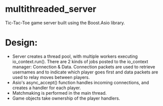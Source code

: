 # multithreaded_server
Tic-Tac-Toe game server built using the Boost.Asio library. 

# Design:
* Server creates a thread pool, with multiple workers executing io_context.run(). There are 2 kinds of jobs posted to the io_context manager: Connection & Data.
  Connection packets are used to retrieve usernames and to indicate which player goes first and data packets are used to relay moves between players.
* Asio's async_accept() function handles incoming connections, and creates a handler for each player.
* Matchmaking is performed in the main thread.
* Game objects take ownership of the player handlers. 

